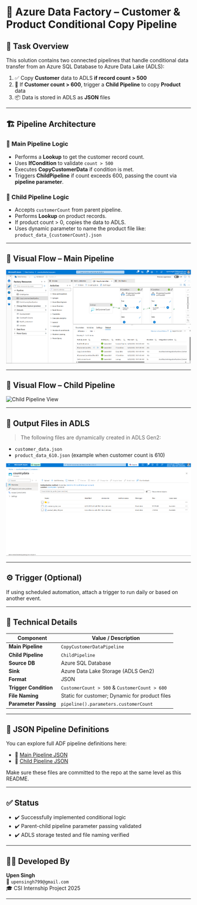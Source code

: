 # 🔄 Azure Data Factory – Customer & Product Conditional Copy Pipeline

## 📌 Task Overview

This solution contains two connected pipelines that handle conditional data transfer from an Azure SQL Database to Azure Data Lake (ADLS):

1. ✅ Copy **Customer** data to ADLS **if record count > 500**  
2. 🔁 If **Customer count > 600**, trigger a **Child Pipeline** to copy **Product** data  
3. 📦 Data is stored in ADLS as **JSON** files  

---

## 🏗️ Pipeline Architecture

### 🔹 Main Pipeline Logic

- Performs a **Lookup** to get the customer record count.
- Uses **IfCondition** to validate `count > 500`
- Executes **CopyCustomerData** if condition is met.
- Triggers **ChildPipeline** if count exceeds 600, passing the count via **pipeline parameter**.

### 🔹 Child Pipeline Logic

- Accepts `customerCount` from parent pipeline.
- Performs **Lookup** on product records.
- If product count > 0, copies the data to ADLS.
- Uses dynamic parameter to name the product file like:  
  `product_data_{customerCount}.json`

---

## 🧩 Visual Flow – Main Pipeline

![Main Pipeline View](./Main_pipeline.png)

---

## 🧩 Visual Flow – Child Pipeline

![Child Pipeline View](./ChildPipeline_view.png)

---

## 📂 Output Files in ADLS

> The following files are dynamically created in ADLS Gen2:

- `customer_data.json`
- `product_data_610.json` (example when customer count is 610)

![Output Screenshot](./Output.png)

---

## ⚙️ Trigger (Optional)

If using scheduled automation, attach a trigger to run daily or based on another event.

---

## 🧠 Technical Details

| Component              | Value / Description                                |
|------------------------|----------------------------------------------------|
| **Main Pipeline**      | `CopyCustomerDataPipeline`                         |
| **Child Pipeline**     | `ChildPipeline`                                    |
| **Source DB**          | Azure SQL Database                                 |
| **Sink**               | Azure Data Lake Storage (ADLS Gen2)                |
| **Format**             | JSON                                               |
| **Trigger Condition**  | `CustomerCount > 500` & `CustomerCount > 600`      |
| **File Naming**        | Static for customer; Dynamic for product files     |
| **Parameter Passing**  | `pipeline().parameters.customerCount`              |

---

## 📄 JSON Pipeline Definitions

You can explore full ADF pipeline definitions here:

- 🔗 [Main Pipeline JSON](./Main_pipeline.json)
- 🔗 [Child Pipeline JSON](./ChildPipeline.json)

Make sure these files are committed to the repo at the same level as this README.

---

## ✅ Status

- ✔️ Successfully implemented conditional logic  
- ✔️ Parent-child pipeline parameter passing validated  
- ✔️ ADLS storage tested and file naming verified  

---

## 👨‍💻 Developed By

**Upen Singh**  
📧 `upensingh799@gmail.com`  
🎓 CSI Internship Project 2025

---

